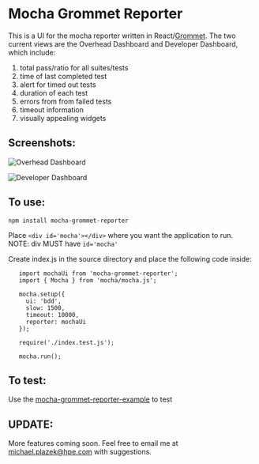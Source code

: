 # Mocha Grommet Reporter

This is a UI for the mocha reporter written in React/[Grommet](https://grommet.github.io/). The two current views are the Overhead Dashboard and Developer Dashboard, which include: <br />
1. total pass/ratio for all suites/tests
1. time of last completed test
1. alert for timed out tests <br />
1. duration of each test
1. errors from from failed tests
1. timeout information
1. visually appealing widgets

## Screenshots:

![Overhead Dashboard](https://github.com/michaelplazek/mocha-grommet-reporter/blob/master/dash.PNG)

![Developer Dashboard](https://github.com/michaelplazek/mocha-grommet-reporter/blob/master/dev.PNG)

## To use:

`npm install mocha-grommet-reporter`

Place `<div id='mocha'></div>` where you want the application to run. <br />NOTE: div MUST have `id='mocha'`

Create index.js in the source directory and place the following code inside:

```
   import mochaUi from 'mocha-grommet-reporter';
   import { Mocha } from 'mocha/mocha.js';
   
   mocha.setup({
     ui: 'bdd',
     slow: 1500,
     timeout: 10000,
     reporter: mochaUi
   });
   
   require('./index.test.js');
   
   mocha.run();
```
 
## To test:

Use the [mocha-grommet-reporter-example](https://github.com/michaelplazek/mocha-grommet-reporter-example.git) to test 

## UPDATE:

More features coming soon. Feel free to email me at michael.plazek@hpe.com with suggestions.
   
   
